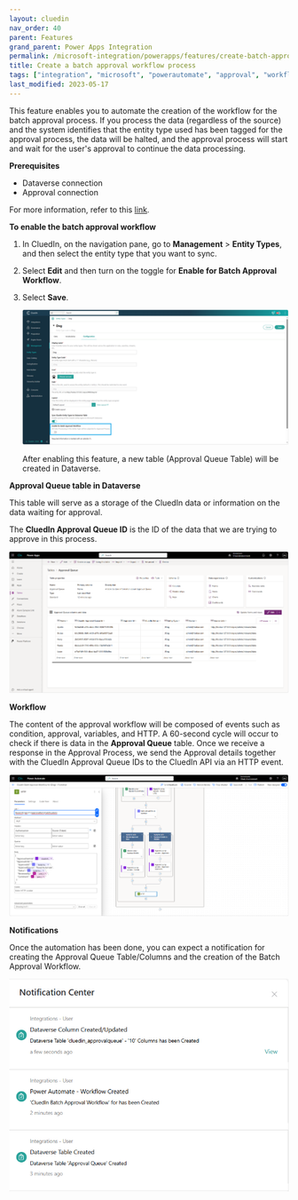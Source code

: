 ```yaml
---
layout: cluedin
nav_order: 40
parent: Features
grand_parent: Power Apps Integration
permalink: /microsoft-integration/powerapps/features/create-batch-approval-workflow
title: Create a batch approval workflow process
tags: ["integration", "microsoft", "powerautomate", "approval", "workflow"]
last_modified: 2023-05-17
---
```


This feature enables you to automate the creation of the workflow for the batch approval process. If you process the data (regardless of the source) and the system identifies that the entity type used has been tagged for the approval process, the data will be halted, and the approval process will start and wait for the user's approval to continue the data processing.

**Prerequisites**

- Dataverse connection
- Approval connection

For more information, refer to this [link](/microsoft-integration/powerapps/setup-credentials).

**To enable the batch approval workflow**

1. In CluedIn, on the navigation pane, go to **Management** > **Entity Types**, and then select the entity type that you want to sync.

1. Select **Edit** and then turn on the toggle for **Enable for Batch Approval Workflow**.

1. Select **Save**.
    
    ![Create workflow for Batch Approval](../images/batch-approval-entitytypes-page-setting.png)

    After enabling this feature, a new table (Approval Queue Table) will be created in Dataverse.

**Approval Queue table in Dataverse**

This table will serve as a storage of the CluedIn data or information on the data waiting for approval.

The **CluedIn Approval Queue ID** is the ID of the data that we are trying to approve in this process.

![Approval Queue Table](../images/approval-queue-table.png)

**Workflow**

The content of the approval workflow will be composed of events such as condition, approval, variables, and HTTP. A 60-second cycle will occur to check if there is data in the **Approval Queue** table. Once we receive a response in the Approval Process, we send the Approval details together with the CluedIn Approval Queue IDs to the CluedIn API via an HTTP event.

![Batch Approval Workflow](../images/batch-approval-workflow.png)

**Notifications**

Once the automation has been done, you can expect a notification for creating the Approval Queue Table/Columns and the creation of the Batch Approval Workflow.

![Batch Approval Workflow notification](../images/batch-approval-workflow-notification.png)
